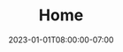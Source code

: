 ---
title: 'Home'
date: 2023-01-01T08:00:00-07:00
draft: false

################ Hero
hero:
    title: "Deploy to Nomad with confidence. No DIY required"
    content: "Nomatron is the control plane for Nomad.  Secure, Git-driven, and built to scale."
    image: "images/dash-ss.png"
    cta_btn: 
        label: Join the Waitlist
        link: /


################ Problem
problem:
    title: "Built on Nomad. Simplified by Nomatron."
    content: "HashiCorp Nomad is a powerful scheduler, trusted by teams to run applications at scale. But getting from a job file in Git to a secure, repeatable deployment process often requires teams to build their own tooling. As organisations grow, managing multiple environments, clusters, and approval workflows becomes increasingly complex."
    image: "images/problem-diagram.png"


################ Enterprise
enterprise:
    title: "Take the complexity out of deploying to Nomad"
    content: "Nomatron gives you a Terraform Cloud–like experience for Nomad, with everything you need to move faster and stay in control: <br><br><b>Git-driven deployments</b><br><br> <b>Self-service job templates</b> - Developers don’t need to write per environment Nomad jobs<br><br> <b>Variable injection & secrets support</b> - Manage job configuration cleanly and securely<br><br> <b>Real-time deployment visibility</b> - Clear status of every job (success, failed, in-progress)"
    image: "images/enterprise-diagram.png"
    ################ Cards Note: Visit https://iconoir.com/ for icons
    cards:
        - icon: "group"
          title: "Multi-tenancy"
          content: "Isolate teams and projects within a single platform."
        - icon: "badge-check"
          title: "Fine-grained RBAC"
          content: "Control exactly who can deploy, promote, and approve."
        - icon: "link"
          title: "Multi-cluster support"
          content: "Operate across regions, datacenters, and environments"
        - icon: "network"
          title: "Promotion workflows"
          content: "Move from dev → staging → production with approval gates"
        - icon: "pc-firewall"
          title: "Agents for private clusters"
          content: "Secure access into Nomad environments behind firewalls"
        - icon: "database-script"
          title: "Audit logs"
          content: "Full visibility into who did what, when."



################ Vision
vision:
    title: "Made for teams like yours"
    content: "Whether you’re a platform team building guardrails, an engineering leader driving governance, or a developer who just wants to ship code — Nomatron makes deploying to Nomad simple, secure, and scalable."
    image: "images/team-2x.png"
    extra_content: >-
      Nomatron’s mission is to save platform teams time and reduce operational costs by unifying deployments into a single workflow.<br><br>
      We’re starting with Nomad — but the same simplicity will power deployments across runtimes in the future.<br><br>
      Imagine a world where:<br>
      <ul class="ml-5 mt-5 list-disc">
      <li>Every deployment, no matter the runtime, follows the same trusted workflow.</li><br>
      <li>Platform teams spend less time maintaining bespoke scripts and more time enabling developers.</li><br>
      <li>Security, governance, and auditability are built in, not bolted on.</li><br>
      <li>Developers move faster because complexity is abstracted away.</li><br><br>
      </ul>
      Nomatron is building the future of application delivery: flexible, secure, and runtime-agnostic.


################ CTA
cta:
    title: "Start simplifying your Nomad workflows today"
    button:
        label: "Join the Waitlist"
        link: /
---